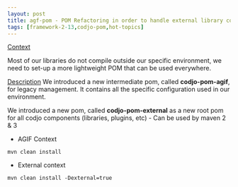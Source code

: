 ```yaml
---
layout: post
title: agf-pom - POM Refactoring in order to handle external library compilation
tags: [framework-2-13,codjo-pom,hot-topics]
---
```

<u>Context</u>

Most of our libraries do not compile outside our specific environment, we need to set-up a more lightweight POM that can be used everywhere.

<u>Description</u>
We introduced a new intermediate pom, called **codjo-pom-agif**, for legacy management. It contains all the specific configuration used in our environment.

We introduced a new pom, called **codjo-pom-external** as a  new root pom for all codjo components (libraries, plugins, etc) -  Can be used by maven 2 & 3

* AGIF Context
```
mvn clean install 
```
* External context
```
mvn clean install -Dexternal=true 
```
